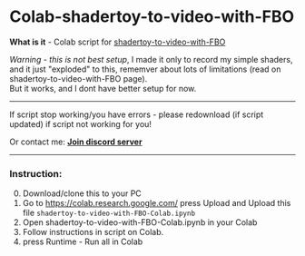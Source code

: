 # Colab-shadertoy-to-video-with-FBO

**What is it** - Colab script for [shadertoy-to-video-with-FBO](https://github.com/danilw/shadertoy-to-video-with-FBO)

*Warning* - *this is not best setup*, I made it only to record my simple shaders, and it just "exploded" to this, rememver about lots of limitations (read on shadertoy-to-video-with-FBO page).\
But it works, and I dont have better setup for now.
___

If script stop working/you have errors - please redownload (if script updated) if script not working for you!

Or contact me: [**Join discord server**](https://discord.gg/JKyqWgt)
___

### Instruction:

0. Download/clone this to your PC
1. Go to https://colab.research.google.com/ press Upload and Upload this file `shadertoy-to-video-with-FBO-Colab.ipynb`
2. Open shadertoy-to-video-with-FBO-Colab.ipynb in your Colab
3. Follow instructions in script on Colab.
4. press Runtime - Run all in Colab


